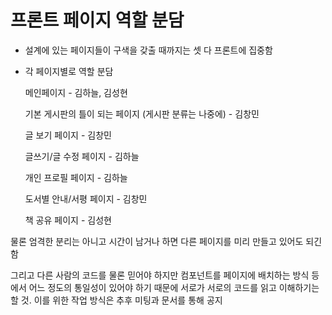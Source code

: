 # 프론트 페이지 역할 분담

* 설계에 있는 페이지들이 구색을 갖출 때까지는 셋 다 프론트에 집중함

* 각 페이지별로 역할 분담

  메인페이지 - 김하늘, 김성현

  기본 게시판의 틀이 되는 페이지 (게시판 분류는 나중에) - 김창민

  글 보기 페이지 - 김창민

  글쓰기/글 수정 페이지 - 김하늘

  개인 프로필 페이지 - 김하늘

  도서별 안내/서평 페이지 - 김창민

  책 공유 페이지 - 김성현

물론 엄격한 분리는 아니고 시간이 남거나 하면 다른 페이지를 미리 만들고 있어도 되긴 함

그리고 다른 사람의 코드를 물론 믿어야 하지만 컴포넌트를 페이지에 배치하는 방식 등에서 어느 정도의 통일성이 있어야 하기 때문에 서로가 서로의 코드를 읽고 이해하기는 할 것. 이를 위한 작업 방식은 추후 미팅과 문서를 통해 공지
